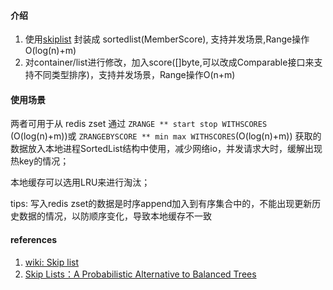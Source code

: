 #### 介绍

1. 使用[skiplist](https://github.com/huandu/skiplist) 封装成 sortedlist(MemberScore), 支持并发场景,Range操作O(log(n)+m)
2. 对container/list进行修改，加入score([]byte,可以改成Comparable接口来支持不同类型排序)，支持并发场景，Range操作O(n+m)

#### 使用场景

两者可用于从 redis zset 通过 `ZRANGE ** start stop WITHSCORES` (O(log(n)+m))或 `ZRANGEBYSCORE ** min max WITHSCORES`(O(log(n)+m)) 获取的数据放入本地进程SortedList结构中使用，减少网络io，并发请求大时，缓解出现热key的情况；

本地缓存可以选用LRU来进行淘汰；

tips: 写入redis zset的数据是时序append加入到有序集合中的，不能出现更新历史数据的情况，以防顺序变化，导致本地缓存不一致 

#### references

1. [wiki: Skip list](https://en.wikipedia.org/wiki/Skip_list)
1. [Skip Lists：A Probabilistic Alternative to Balanced Trees](https://15721.courses.cs.cmu.edu/spring2018/papers/08-oltpindexes1/pugh-skiplists-cacm1990.pdf)

